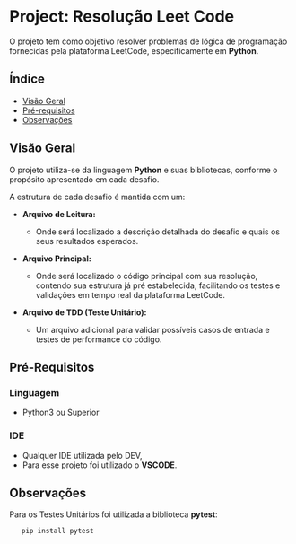 # Project: Resolução Leet Code
O projeto tem como objetivo resolver problemas de lógica de programação fornecidas pela plataforma LeetCode, especificamente em **Python**.

## Índice

- [Visão Geral](#Visão-Geral)
- [Pré-requisitos](#pré-requisitos)
- [Observações](#observações)

## Visão Geral

O projeto utiliza-se da linguagem **Python** e suas bibliotecas, conforme o propósito apresentado em cada desafio.

A estrutura de cada desafio é mantida com um:

- **Arquivo de Leitura:**
    - Onde será localizado a descrição detalhada do desafio e quais os seus resultados esperados.

- **Arquivo Principal:**
    - Onde será localizado o código principal com sua resolução, contendo sua estrutura já pré estabelecida, facilitando os testes e validações em tempo real da plataforma LeetCode.

- **Arquivo de TDD (Teste Unitário):**
    - Um arquivo adicional para validar possíveis casos de entrada e testes de performance do código.

## Pré-Requisitos

### Linguagem

- Python3 ou Superior

### IDE

- Qualquer IDE utilizada pelo DEV, 
- Para esse projeto foi utilizado o **VSCODE**.

## Observações

Para os Testes Unitários foi utilizada a biblioteca **pytest**:

```
   pip install pytest
```
